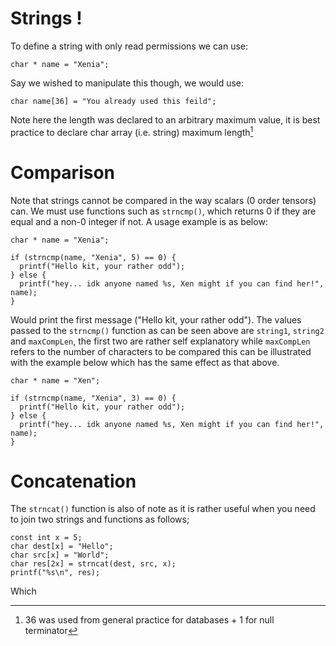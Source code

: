 # Strings !
To define a string with only read permissions we can use:
```
char * name = "Xenia";
```
Say we wished to manipulate this though, we would use:
```
char name[36] = "You already used this feild";
```
Note here the length was declared to an arbitrary maximum value, it is best practice to declare char array (i.e. string) maximum length[^1]
# Comparison
Note that strings cannot be compared in the way scalars (0 order tensors) can. We must use functions such as `strncmp()`, which returns 0 if they are equal and a non-0 integer if not. A usage example is as below:
```
char * name = "Xenia";

if (strncmp(name, "Xenia", 5) == 0) {
  printf("Hello kit, your rather odd");
} else {
  printf("hey... idk anyone named %s, Xen might if you can find her!", name);
}
```
Would print the first message ("Hello kit, your rather odd"). The values passed to the `strncmp()` function as can be seen above are `string1`, `string2` and `maxCompLen`, the first two are rather self explanatory while `maxCompLen` refers to the number of characters to be compared this can be illustrated with the example below which has the same effect as that above.
```
char * name = "Xen";

if (strncmp(name, "Xenia", 3) == 0) {
  printf("Hello kit, your rather odd");
} else {
  printf("hey... idk anyone named %s, Xen might if you can find her!", name);
}
```
# Concatenation
The `strncat()` function is also of note as it is rather useful when you need to join two strings and functions as follows;
```
const int x = 5;
char dest[x] = "Hello";
char src[x] = "World";
char res[2x] = strncat(dest, src, x);
printf("%s\n", res);
```
Which 
[^1]: 36 was used from general practice for databases + 1 for null terminator
